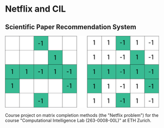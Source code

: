 # Netflix and CIL

## Scientific Paper Recommendation System

![Rank-1 Matrix Completion](img/Rank-1-matrix-completion.png)

Course project on matrix completion methods (the "Netflix problem") for the course "Computational Intelligence Lab (263-0008-00L)" at ETH Zurich.